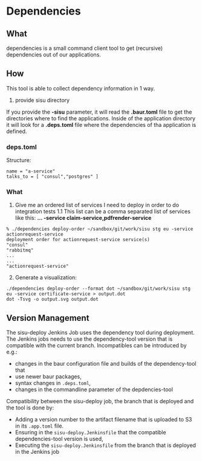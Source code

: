 # Dependencies
## What

dependencies is a small command client tool to get (recursive) dependencies out of our applications.

## How

This tool is able to collect dependency information in 1 way.

  1. provide sisu directory

  If you provide the **-sisu** parameter, it will read the **.baur.toml** file to get the directories where to find the applications.
  Inside of the application directory it will look for a **.deps.toml** file where the dependencies of tha application is defined.

### deps.toml

Structure:
```
name = "a-service"
talks_to = [ "consul","postgres" ]
```

### What

  1. Give me an ordered list of services I need to deploy in order to do integration tests
     1.1  This list can be a comma separated list of services like this: **...  -service claim-service,pdfrender-service**


```
% ./dependencies deploy-order ~/sandbox/git/work/sisu stg eu -service actionrequest-service
deployment order for actionrequest-service service(s)
"consul"
"rabbitmq"
...
...
"actionrequest-service"
```


  2. Generate a visualization:

```
./dependencies deploy-order --format dot ~/sandbox/git/work/sisu stg eu -service certificate-service > output.dot
dot -Tsvg -o output.svg output.dot
```

## Version Management

The sisu-deploy Jenkins Job uses the dependency tool during deployment.
The Jenkins jobs needs to use the dependency-tool version that is compatible
with the current branch.
Incompatibles can be introduced by e.g.:
- changes in the baur configuration file and builds of the dependency-tool that
- use newer baur packages,
- syntax changes in `.deps.toml`,
- changes in the commandline parameter of the depdencies-tool

Compatibility between the sisu-deploy job, the branch that is deployed and the
tool is done by:

- Adding a version number to the artifact filename that is uploaded to S3
  in its `.app.toml` file.
- Ensuring in the `sisu-deploy.Jenkinsfile` that the compatible
  dependencies-tool version is used,
- Executing the `sisu-deploy.Jenkinsfile` from the branch that is deployed in the
  Jenkins job
